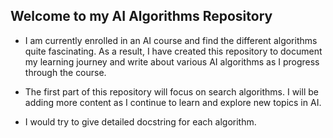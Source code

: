 ## Welcome to my AI Algorithms Repository
- I am currently enrolled in an AI course and find the different algorithms quite fascinating. As a result, I have created this repository to document my learning journey and write about various AI algorithms as I progress through the course.


- The first part of this repository will focus on search algorithms. I will be adding more content as I continue to learn and explore new topics in AI. 


- I would try to give detailed docstring for each algorithm. 





